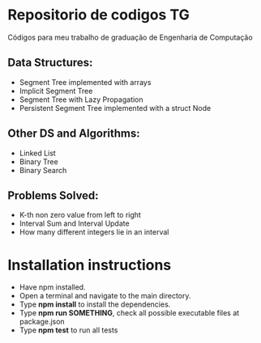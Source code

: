 # Repositorio de codigos TG
Códigos para meu trabalho de graduação de Engenharia de Computação
## Data Structures:
- Segment Tree implemented with arrays
- Implicit Segment Tree
- Segment Tree with Lazy Propagation
- Persistent Segment Tree implemented with a struct Node

## Other DS and Algorithms:
- Linked List
- Binary Tree
- Binary Search

## Problems Solved:
- K-th non zero value from left to right
- Interval Sum and Interval Update
- How many different integers lie in an interval

# Installation instructions

- Have npm installed.
- Open a terminal and navigate to the main directory.
- Type **npm install** to install the dependencies.
- Type **npm run SOMETHING**, check all possible executable files at package.json
- Type **npm test** to run all tests
